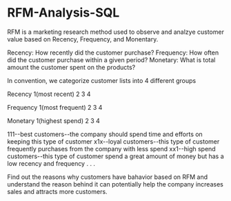 # RFM-Analysis-SQL

RFM is a marketing research method used to observe and analzye customer value based on Recency, Frequency, and Monentary.

Recency: How recently did the customer purchase?
Frequency: How often did the customer purchase within a given period?
Monetary: What is total amount the customer spent on the products?

In convention, we categorize customer lists into 4 different groups

Recency  1(most recent)      2      3     4


Frequency  1(most frequent)  2      3     4


Monetary  1(highest spend)   2      3     4

111--best customers--the company should spend time and efforts on keeping this type of customer
x1x--loyal customers--this type of customer frequently purchases from the company with less spend
xx1--high spend customers--this type of customer spend a great amount of money but has a low recency and frequency
.
.
.

Find out the reasons why customers have bahavior based on RFM and understand the reason behind it can potentially help 
the company increases sales and attracts more customers.
